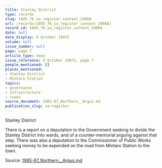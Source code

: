 ```yaml
---
title: Stanley District
type: records
slug: 1845_76_sa_register_content_24868
url: /records/1845_76_sa_register_content_24868/
record_id: 1845_76_sa_register_content_24868
date: null
date_display: 9 October 19872
volume: null
issue_number: null
page: page 7
article_type: news
issue_reference: 9 October 19872, page 7
people_mentioned: []
places_mentioned:
- Stanley District
- Mintaro Station
topics:
- governance
- infrastructure
- roads
source_document: 1985-87_Northern__Argus.md
publication_slug: sa-register
---
```


Stanley District

There is a report on a deputation to the Government seeking to divide the Stanley District into wards, and of a counter-memorial arguing against that step.  There was also a deputation to the Commissioner of Public Works seeking money to be expended on the road from Mintaro Station to the town.

Source: [1985-87_Northern__Argus.md](/downloads/markdown/1985-87_Northern__Argus.md)

